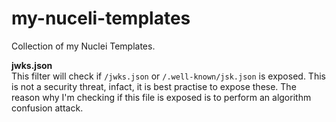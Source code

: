 # my-nuceli-templates
Collection of my Nuclei Templates. 

**jwks.json**</br>
This filter will check if `/jwks.json` or `/.well-known/jsk.json` is exposed. This is not a security threat, infact, it is best practise to expose these. The reason why I'm checking if this file is exposed is to perform an algorithm confusion attack.
